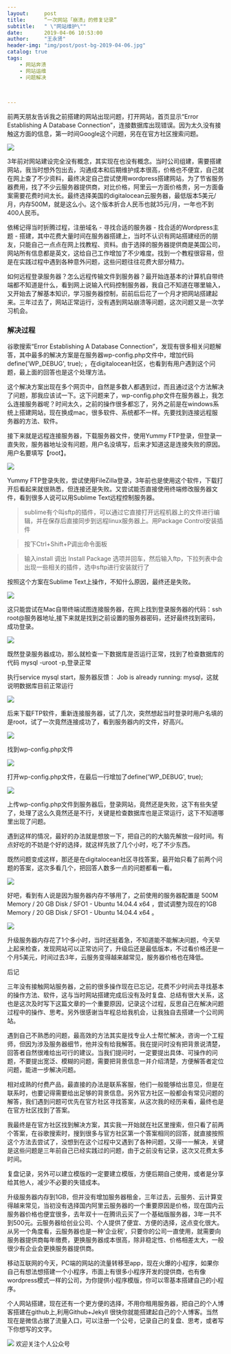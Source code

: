 ```yaml
---
layout:     post
title:      “一次网站「崩溃」的修复记录”
subtitle:   " \"网站维护\""
date:       2019-04-06 10:53:00
author:     "王永贤"
header-img: "img/post/post-bg-2019-04-06.jpg"
catalog: true
tags:
    - 网站奔溃
    - 网站运维
    - 问题解决
 
    

---
```


前两天朋友告诉我之前搭建的网站出现问题，打开网站，首页显示“Error Establishing A Database Connection”，连接数据库出现错误。因为太久没有接触这方面的信息，第一时间Google这个问题，另在在官方社区搜索问题。

![](https://ws3.sinaimg.cn/large/006y8mN6ly1g787a59xdcj30kt04u0st.jpg)



3年前对网站建设完全没有概念，其实现在也没有概念。当时公司组建，需要搭建网站，我当时想外包出去，沟通成本和后期维护成本很高，价格也不便宜，自己就在网上查了不少资料，最终决定自己尝试使用wordpress搭建网站，为了节省服务器费用，找了不少云服务器提供商，对比价格，阿里云一方面价格贵，另一方面备案需要花费时间太长。最终选择美国的digitalocean云服务器，最低版本5美元/月，内存500M，就是这么小。这个版本折合人民币也就35元/月，一年也不到400人民币。



依稀记得当时折腾过程，注册域名 - 寻找合适的服务器 - 找合适的Wordpress主题 - 搭建，其中花费大量时间在服务器搭建上，当时不认识有网站搭建经历的朋友，只能自己一点点在网上找教程、资料。由于选择的服务器提供商是美国公司，网站所有信息都是英文，这给自己工作增加了不少难度。找到一个教程很容易，但是在实践过程中遇到各种意外问题，这些问题往往花费大部分精力。



如何远程登录服务器？怎么远程传输文件到服务器？最开始连基本的计算机自带终端都不知道是什么，看到网上说输入代码控制服务器，我自己不知道在哪里输入，又开始去了解基本知识，学习服务器控制，前前后后花了一个月才把网站搭建起来。三年过去了，网站正常运行，没有遇到网站崩溃等问题，这次问题又是一次学习机会。



### 解决过程



谷歌搜索“Error Establishing A Database Connection”，发现有很多相关问题解答，其中最多的解决方案是在服务器wp-config.php文件中，增加代码define('WP_DEBUG', true); ，在digitalocean社区，也看到有用户遇到这个问题，最上面的回答也是这个处理方法。



这个解决方案出现在多个网页中，自然是多数人都遇到过，而且通过这个方法解决了问题，那我应该试一下。这下问题来了，wp-config.php文件在服务器上，我怎么连接服务器呢？时间太久，之前的操作很多都忘了，另外之前是在windows系统上搭建网站，现在换成mac，很多软件、系统都不一样。先要找到连接远程服务器的方法、软件。



接下来就是远程连接服务器，下载服务器文件，使用Yummy FTP登录，但登录一直失败，服务器地址没有问题，用户名没填写，后来才知道这是连接失败的原因。用户名要填写【root】。

![](https://ws3.sinaimg.cn/large/006y8mN6ly1g787a59xdcj30kt04u0st.jpg)



Yummy FTP登录失败，尝试使用FileZilla登录，3年前也是使用这个软件，下载打开后看起来就很熟悉，但连接还是失败。又尝试能否直接使用终端修改服务器文件，看到很多人说可以用Sublime Text远程控制服务器。




>sublime有个叫sftp的插件，可以通过它直接打开远程机器上的文件进行编辑，并在保存后直接同步到远程linux服务器上。用Package Control安装插件

>按下Ctrl+Shift+P调出命令面板

>输入install 调出 Install Package 选项并回车，然后输入ftp，下拉列表中会出现一些相关的插件，选中sftp进行安装就行了



按照这个方案在Sublime Text上操作，不知什么原因，最终还是失败。


![](https://ws4.sinaimg.cn/large/006y8mN6ly1g787bc0q1qj30hl0an74j.jpg)




这只能尝试在Mac自带终端试图连接服务器，在网上找到登录服务器的代码：ssh root@服务器地址,接下来就是找到之前设置的服务器密码，还好最终找到密码，成功登录。


![](https://ws3.sinaimg.cn/large/006y8mN6ly1g787g3ucwxj30fz08ljub.jpg)


既然登录服务器成功，那么就检查一下数据库是否运行正常，找到了检查数据库的代码 mysql -uroot -p,登录正常



执行service mysql start，服务器反馈： Job is already running: mysql，这就说明数据库目前正常运行

![](https://ws2.sinaimg.cn/large/006y8mN6ly1g787e2x3ljj30g401bt8l.jpg)





后来下载FTP软件，重新连接服务器，试了几次，突然想起当时登录时用户名填的是root，试了一次竟然连接成功了，看到服务器内的文件，好高兴。

![](https://ws1.sinaimg.cn/large/006y8mN6ly1g787es0ywfj30u00ej40f.jpg)



找到wp-config.php文件

![](https://ws3.sinaimg.cn/large/006y8mN6ly1g787f0hgnjj30gc04gglz.jpg)



打开wp-config.php文件，在最后一行增加了define('WP_DEBUG', true);


![](https://ws3.sinaimg.cn/large/006y8mN6ly1g787f6pnjfj30gt05owen.jpg)


上传wp-config.php文件到服务器后，登录网站，竟然还是失败，这下有些失望了，处理了这么久竟然还是不行，关键是检查数据库也是正常运行，这下不知道哪里出现了问题。



遇到这样的情况，最好的办法就是想放一下，把自己的的大脑先解放一段时间。有点好吃的不妨是个好的选择，就这样先放了几个小时，吃了不少东西。



既然问题变成这样，那还是在digitalocean社区寻找答案，最开始只看了前两个问题的答案，这次多看几个，把回答人数多一点的问题都看一看。

![](https://ws2.sinaimg.cn/large/006y8mN6ly1g787fd7795j30o40l2gnf.jpg)



好吧，看到有人说是因为服务器内存不够用了，之前使用的服务器配置是 500M Memory / 20 GB Disk / SFO1 - Ubuntu 14.04.4 x64 ，尝试调整为现在的1GB Memory / 20 GB Disk / SFO1 - Ubuntu 14.04.4 x64 。


![](https://ws3.sinaimg.cn/large/006y8mN6ly1g787fl6vg3j30c70cpwej.jpg)


升级服务器内存花了1个多小时，当时还挺着急，不知道能不能解决问题，今天早上起来检查，发现网站可以正常访问了，升级后还是最低版本，不过看价格还是一个月5美元，时间过去3年，云服务变得越来越常见，服务器价格也在降低。



后记



三年没有接触网站服务器，之前的很多操作现在已忘记，花费不少时间去寻找基本的操作方法、软件，这与当时网站搭建完成后没有及时复盘、总结有很大关系，这也是这次及时写下这篇文章的一个重要原因，记录这个过程，反思自己在解决问题过程中的操作、思考。另外很感谢当年程总给我机会，让我独自去搭建一个公司网站。



遇到自己不熟悉的问题，最高效的方法其实是找专业人士帮忙解决，咨询一个工程师，但因为涉及服务器细节，他并没有给我解答。我在提问时没有把背景说清楚，回答者自然很难给出可行的建议。当我们提问时，一定要提出具体、可操作的问题，不要提出宽泛、模糊的问题，需要把背景信息一并介绍清楚，方便解答者定位问题，能进一步解决问题。



相对成熟的付费产品，最直接的办法是联系客服，他们一般能够给出意见，但是在联系时，也要记得需要给出足够的背景信息。另外官方社区一般都会有常见问题的解答，我们遇到问题可优先在官方社区寻找答案，从这次我的经历来看，最终也是在官方社区找到了答案。



我最终是在官方社区找到解决方案，其实我一开始就在社区里搜索，但只看了前两个答案，在谷歌搜索时，搜到很多与官方社区第一个答案相同的回答，就直接按照这个方法去尝试了，没想到在这个过程中又遇到了各种问题，又得一一解决，关键是这些问题是三年前自己已经实践过的问题，由于之前没有记录，这次又花费太多时间。



复盘记录，另外可以建立模版的一定要建立模版，方便后期自己使用，或者是分享给其他人，减少不必要的失错成本。



升级服务器内存到1GB，但并没有增加服务器租金，三年过去，云服务、云计算变得越来常见，当初没有选择国内阿里云服务器的一个重要原因是价格，现在国内云服务器价格也便宜很多，去年双十一在腾讯云买了一个基础版服务器，3年一共不到500元。云服务器给创业公司、个人提供了便宜、方便的选择，这点变化很大。从另一个角度看，云服务器也是一种‘企业税’，只要你的公司一直使用，就需要向服务器提供商每年缴费，更换服务器成本很高，除非稳定性、价格相差太大，一般很少有企业会更换服务器提供商。



移动互联网的今天，PC端的网站的流量转移至app，现在火爆的小程序，如果你自己有想法想搭建一个小程序，市面上有很多小程序开发的提供商，也有像wordpress模式一样的公司，为你提供小程序模版，你可以零基本搭建自己的小程序。



个人网站搭建，现在还有一个更方便的选择，不用你租用服务器，把自己的个人博客搭建在github上,利用Github+Jekyll 很快你就能搭建起自己的个人博客。当然现在是微信占据了流量入口，可以注册一个公号，记录自己的复盘、思考，或者写下你想写的文字。




![](https://ws2.sinaimg.cn/large/006y8mN6ly1g776ekltnej30760760t7.jpg)
欢迎关注个人公众号